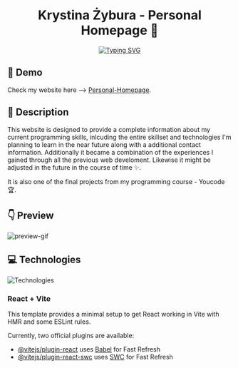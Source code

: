 <div align="center">
<h1> Krystina Żybura - Personal Homepage 👋 </h1>

<a href="https://git.io/typing-svg"><img src="https://readme-typing-svg.demolab.com?font=Fira+Code&pause=2000&center=true&vCenter=true&width=435&lines=Welcome+on+my+website;Thanks+for+visiting" alt="Typing SVG" /></a>

</div>

## 🚀 Demo

Check my website here --> [Personal-Homepage](https://krystianzybura.github.io/Personal-Homepage/).

## 📄 Description

This website is designed to provide a complete information about my current programming skills, inlcuding the entire skillset and technologies I'm planning to learn in the near future along with a additional contact information. Additionally it became a combination of the experiences I gained through all the previous web develoment. Likewise it might be adjusted in the future in the course of time ✨.

It is also one of the final projects from my programming course - Youcode 🏆.

## 👇 Preview

![preview-gif](preview.gif)

## 💻 Technologies

![Technologies](https://skillicons.dev/icons?i=html,js,css,react,styledcomponents,vite,git,figma,)

### React + Vite

This template provides a minimal setup to get React working in Vite with HMR and some ESLint rules.

Currently, two official plugins are available:

- [@vitejs/plugin-react](https://github.com/vitejs/vite-plugin-react/blob/main/packages/plugin-react/README.md) uses [Babel](https://babeljs.io/) for Fast Refresh
- [@vitejs/plugin-react-swc](https://github.com/vitejs/vite-plugin-react-swc) uses [SWC](https://swc.rs/) for Fast Refresh
